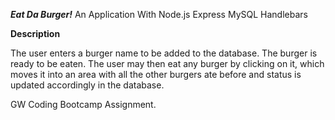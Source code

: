 ***Eat Da Burger!***
An Application With 
Node.js
Express
MySQL
Handlebars

**Description**

The user enters a burger name to be added  to the database. The burger is ready to be eaten. The user may then eat any burger by clicking on it, which moves it into an area with all the other burgers ate before and status is updated accordingly in the database.

GW Coding Bootcamp Assignment.